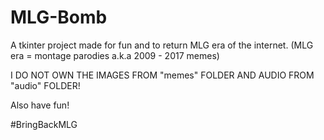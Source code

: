 # MLG-Bomb
A tkinter project made for fun and to return MLG era of the internet. (MLG era = montage parodies a.k.a 2009 - 2017 memes)

I DO NOT OWN THE IMAGES FROM "memes" FOLDER AND AUDIO FROM "audio" FOLDER!

Also have fun!

#BringBackMLG

